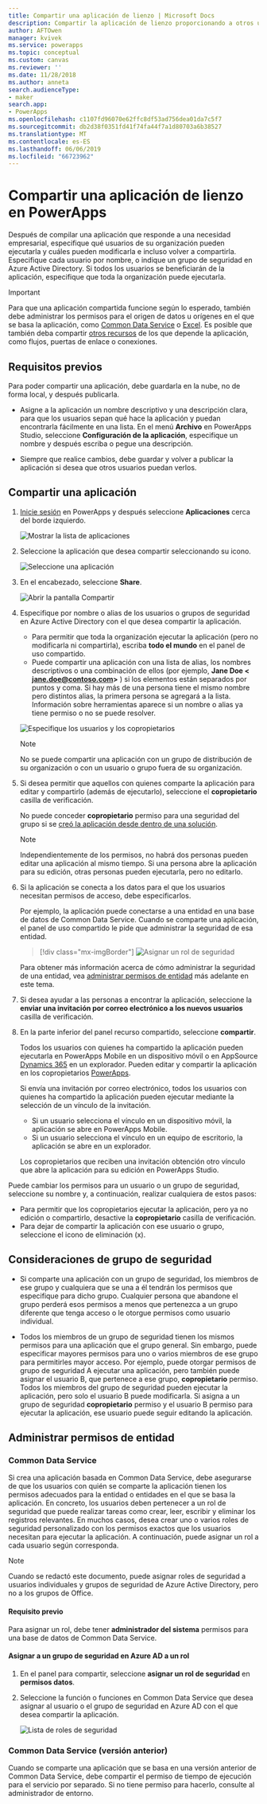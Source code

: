 ```yaml
---
title: Compartir una aplicación de lienzo | Microsoft Docs
description: Compartir la aplicación de lienzo proporcionando a otros usuarios permiso para ejecutarla o modificarla
author: AFTOwen
manager: kvivek
ms.service: powerapps
ms.topic: conceptual
ms.custom: canvas
ms.reviewer: ''
ms.date: 11/28/2018
ms.author: anneta
search.audienceType:
- maker
search.app:
- PowerApps
ms.openlocfilehash: c1107fd96070e62ffc8df53ad756dea01da7c5f7
ms.sourcegitcommit: db2d38f0351fd41f74fa44f7a1d80703a6b38527
ms.translationtype: MT
ms.contentlocale: es-ES
ms.lasthandoff: 06/06/2019
ms.locfileid: "66723962"
---
```

# <a name="share-a-canvas-app-in-powerapps"></a>Compartir una aplicación de lienzo en PowerApps

Después de compilar una aplicación que responde a una necesidad empresarial, especifique qué usuarios de su organización pueden ejecutarla y cuáles pueden modificarla e incluso volver a compartirla. Especifique cada usuario por nombre, o indique un grupo de seguridad en Azure Active Directory. Si todos los usuarios se beneficiarán de la aplicación, especifique que toda la organización puede ejecutarla.

> [!IMPORTANT]
> Para que una aplicación compartida funcione según lo esperado, también debe administrar los permisos para el origen de datos u orígenes en el que se basa la aplicación, como [Common Data Service](#common-data-service) o [Excel](share-app-data.md). Es posible que también deba compartir [otros recursos](share-app-resources.md) de los que depende la aplicación, como flujos, puertas de enlace o conexiones.

## <a name="prerequisites"></a>Requisitos previos

Para poder compartir una aplicación, debe guardarla en la nube, no de forma local, y después publicarla.

- Asigne a la aplicación un nombre descriptivo y una descripción clara, para que los usuarios sepan qué hace la aplicación y puedan encontrarla fácilmente en una lista. En el menú **Archivo** en PowerApps Studio, seleccione **Configuración de la aplicación**, especifique un nombre y después escriba o pegue una descripción.

- Siempre que realice cambios, debe guardar y volver a publicar la aplicación si desea que otros usuarios puedan verlos.

## <a name="share-an-app"></a>Compartir una aplicación

1. [Inicie sesión](https://web.powerapps.com?utm_source=padocs&utm_medium=linkinadoc&utm_campaign=referralsfromdoc) en PowerApps y después seleccione **Aplicaciones** cerca del borde izquierdo.

    ![Mostrar la lista de aplicaciones](./media/share-app/file-apps.png)

1. Seleccione la aplicación que desea compartir seleccionando su icono.

    ![Seleccione una aplicación](./media/share-app/select-app.png)

1. En el encabezado, seleccione **Share**.

    ![Abrir la pantalla Compartir](./media/share-app/banner-share.png)

1. Especifique por nombre o alias de los usuarios o grupos de seguridad en Azure Active Directory con el que desea compartir la aplicación.

    - Para permitir que toda la organización ejecutar la aplicación (pero no modificarla ni compartirla), escriba **todo el mundo** en el panel de uso compartido.
    - Puede compartir una aplicación con una lista de alias, los nombres descriptivos o una combinación de ellos (por ejemplo, **Jane Doe &lt; jane.doe@contoso.com>** ) si los elementos están separados por puntos y coma. Si hay más de una persona tiene el mismo nombre pero distintos alias, la primera persona se agregará a la lista. Información sobre herramientas aparece si un nombre o alias ya tiene permiso o no se puede resolver. 

    ![Especifique los usuarios y los copropietarios](./media/share-app/share-everyone.png)

    > [!NOTE]
    > No se puede compartir una aplicación con un grupo de distribución de su organización o con un usuario o grupo fuera de su organización.

1. Si desea permitir que aquellos con quienes comparte la aplicación para editar y compartirlo (además de ejecutarlo), seleccione el **copropietario** casilla de verificación.

    No puede conceder **copropietario** permiso para una seguridad del grupo si se [creó la aplicación desde dentro de una solución](add-app-solution.md).

    > [!NOTE]
    > Independientemente de los permisos, no habrá dos personas pueden editar una aplicación al mismo tiempo. Si una persona abre la aplicación para su edición, otras personas pueden ejecutarla, pero no editarlo.

1. Si la aplicación se conecta a los datos para el que los usuarios necesitan permisos de acceso, debe especificarlos.

    Por ejemplo, la aplicación puede conectarse a una entidad en una base de datos de Common Data Service. Cuando se comparte una aplicación, el panel de uso compartido le pide que administrar la seguridad de esa entidad.

    > [!div class="mx-imgBorder"]
    > ![Asignar un rol de seguridad](media/share-app/cds-assign-security-role.png)

    Para obtener más información acerca de cómo administrar la seguridad de una entidad, vea [administrar permisos de entidad](share-app.md#manage-entity-permissions) más adelante en este tema.

1. Si desea ayudar a las personas a encontrar la aplicación, seleccione la **enviar una invitación por correo electrónico a los nuevos usuarios** casilla de verificación.

1. En la parte inferior del panel recurso compartido, seleccione **compartir**.

    Todos los usuarios con quienes ha compartido la aplicación pueden ejecutarla en PowerApps Mobile en un dispositivo móvil o en AppSource [Dynamics 365](https://home.dynamics.com) en un explorador. Pueden editar y compartir la aplicación en los copropietarios [PowerApps](https://web.powerapps.com?utm_source=padocs&utm_medium=linkinadoc&utm_campaign=referralsfromdoc).

    Si envía una invitación por correo electrónico, todos los usuarios con quienes ha compartido la aplicación pueden ejecutar mediante la selección de un vínculo de la invitación.

    - Si un usuario selecciona el vínculo en un dispositivo móvil, la aplicación se abre en PowerApps Mobile.
    - Si un usuario selecciona el vínculo en un equipo de escritorio, la aplicación se abre en un explorador.

    Los copropietarios que reciben una invitación obtención otro vínculo que abre la aplicación para su edición en PowerApps Studio.

Puede cambiar los permisos para un usuario o un grupo de seguridad, seleccione su nombre y, a continuación, realizar cualquiera de estos pasos:

- Para permitir que los copropietarios ejecutar la aplicación, pero ya no edición o compartirlo, desactive la **copropietario** casilla de verificación.
- Para dejar de compartir la aplicación con ese usuario o grupo, seleccione el icono de eliminación (x).

## <a name="security-group-considerations"></a>Consideraciones de grupo de seguridad

- Si comparte una aplicación con un grupo de seguridad, los miembros de ese grupo y cualquiera que se una a él tendrán los permisos que especifique para dicho grupo. Cualquier persona que abandone el grupo perderá esos permisos a menos que pertenezca a un grupo diferente que tenga acceso o le otorgue permisos como usuario individual.

- Todos los miembros de un grupo de seguridad tienen los mismos permisos para una aplicación que el grupo general. Sin embargo, puede especificar mayores permisos para uno o varios miembros de ese grupo para permitirles mayor acceso. Por ejemplo, puede otorgar permisos de grupo de seguridad A ejecutar una aplicación, pero también puede asignar el usuario B, que pertenece a ese grupo, **copropietario** permiso. Todos los miembros del grupo de seguridad pueden ejecutar la aplicación, pero solo el usuario B puede modificarla. Si asigna a un grupo de seguridad **copropietario** permiso y el usuario B permiso para ejecutar la aplicación, ese usuario puede seguir editando la aplicación.

## <a name="manage-entity-permissions"></a>Administrar permisos de entidad

### <a name="common-data-service"></a>Common Data Service

Si crea una aplicación basada en Common Data Service, debe asegurarse de que los usuarios con quién se comparte la aplicación tienen los permisos adecuados para la entidad o entidades en el que se basa la aplicación. En concreto, los usuarios deben pertenecer a un rol de seguridad que puede realizar tareas como crear, leer, escribir y eliminar los registros relevantes. En muchos casos, desea crear uno o varios roles de seguridad personalizado con los permisos exactos que los usuarios necesitan para ejecutar la aplicación. A continuación, puede asignar un rol a cada usuario según corresponda.

> [!NOTE]
> Cuando se redactó este documento, puede asignar roles de seguridad a usuarios individuales y grupos de seguridad de Azure Active Directory, pero no a los grupos de Office.

#### <a name="prerequisite"></a>Requisito previo

Para asignar un rol, debe tener **administrador del sistema** permisos para una base de datos de Common Data Service.

#### <a name="assign-a-security-group-in-azure-ad-to-a-role"></a>Asignar a un grupo de seguridad en Azure AD a un rol

1. En el panel para compartir, seleccione **asignar un rol de seguridad** en **permisos datos**.

1. Seleccione la función o funciones en Common Data Service que desea asignar al usuario o el grupo de seguridad en Azure AD con el que desea compartir la aplicación.

    ![Lista de roles de seguridad](media/share-app/cds-assign-security-role-list.png)

### <a name="common-data-service-previous-version"></a>Common Data Service (versión anterior)

Cuando se comparte una aplicación que se basa en una versión anterior de Common Data Service, debe compartir el permiso de tiempo de ejecución para el servicio por separado. Si no tiene permiso para hacerlo, consulte al administrador de entorno.
